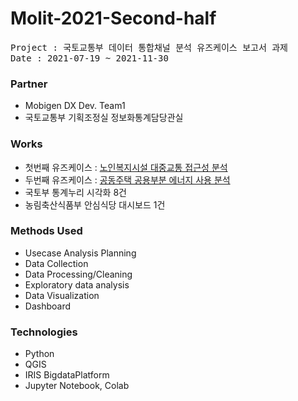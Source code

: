 # Molit-2021-Second-half

<pre>Project : 국토교통부 데이터 통합채널 분석 유즈케이스 보고서 과제 
Date : 2021-07-19 ~ 2021-11-30
</pre>

### Partner
- Mobigen DX Dev. Team1
- 국토교통부 기획조정실 정보화통계담당관실

### Works
 - 첫번째 유즈케이스 : [노인복지시설 대중교통 접근성 분석](https://data.molit.go.kr:11180/studio/exported/7d682343559d4dfb8984d7efbc9cde91e6fd235acca246d785c52893e9cebe48)
 - 두번째 유즈케이스 : [공동주택 공용부분 에너지 사용 분석](https://data.molit.go.kr:11180/studio/exported/c883ed6f358a40df8c527c179138c45f2385aaab75d14c5cb8fa9a9bbf35ee49)
 - 국토부 통계누리 시각화 8건 
 - 농림축산식품부 안심식당 대시보드 1건 

### Methods Used
- Usecase Analysis Planning
- Data Collection
- Data Processing/Cleaning 
- Exploratory data analysis
- Data Visualization
- Dashboard

### Technologies 
- Python
- QGIS 
- IRIS BigdataPlatform
- Jupyter Notebook, Colab 
